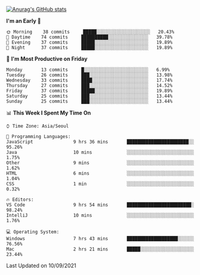 
<!--
**BHyeonKim/BHyeonKim** is a ✨ _special_ ✨ repository because its `README.md` (this file) appears on your GitHub profile.

Here are some ideas to get you started:

- 🔭 I’m currently working on ...
- 🌱 I’m currently learning ...
- 👯 I’m looking to collaborate on ...
- 🤔 I’m looking for help with ...
- 💬 Ask me about ...
- 📫 How to reach me: ...
- 😄 Pronouns: ...
- ⚡ Fun fact: ...
-->
[![Anurag's GitHub stats](https://github-readme-stats.vercel.app/api?username=BHyeonKim&show_icons=true&theme=dark)
](https://github.com/anuraghazra/github-readme-stats)
<!--START_SECTION:waka-->
**I'm an Early 🐤** 

```text
🌞 Morning    38 commits     █████░░░░░░░░░░░░░░░░░░░░   20.43% 
🌆 Daytime    74 commits     ██████████░░░░░░░░░░░░░░░   39.78% 
🌃 Evening    37 commits     █████░░░░░░░░░░░░░░░░░░░░   19.89% 
🌙 Night      37 commits     █████░░░░░░░░░░░░░░░░░░░░   19.89%

```
📅 **I'm Most Productive on Friday** 

```text
Monday       13 commits     █░░░░░░░░░░░░░░░░░░░░░░░░   6.99% 
Tuesday      26 commits     ███░░░░░░░░░░░░░░░░░░░░░░   13.98% 
Wednesday    33 commits     ████░░░░░░░░░░░░░░░░░░░░░   17.74% 
Thursday     27 commits     ███░░░░░░░░░░░░░░░░░░░░░░   14.52% 
Friday       37 commits     █████░░░░░░░░░░░░░░░░░░░░   19.89% 
Saturday     25 commits     ███░░░░░░░░░░░░░░░░░░░░░░   13.44% 
Sunday       25 commits     ███░░░░░░░░░░░░░░░░░░░░░░   13.44%

```


📊 **This Week I Spent My Time On** 

```text
⌚︎ Time Zone: Asia/Seoul

💬 Programming Languages: 
JavaScript               9 hrs 36 mins       ███████████████████████░░   95.26% 
Java                     10 mins             ░░░░░░░░░░░░░░░░░░░░░░░░░   1.75% 
Other                    9 mins              ░░░░░░░░░░░░░░░░░░░░░░░░░   1.62% 
HTML                     6 mins              ░░░░░░░░░░░░░░░░░░░░░░░░░   1.04% 
CSS                      1 min               ░░░░░░░░░░░░░░░░░░░░░░░░░   0.32%

🔥 Editors: 
VS Code                  9 hrs 54 mins       ████████████████████████░   98.24% 
IntelliJ                 10 mins             ░░░░░░░░░░░░░░░░░░░░░░░░░   1.76%

💻 Operating System: 
Windows                  7 hrs 43 mins       ███████████████████░░░░░░   76.56% 
Mac                      2 hrs 21 mins       █████░░░░░░░░░░░░░░░░░░░░   23.44%

```


 Last Updated on 10/09/2021
<!--END_SECTION:waka-->

